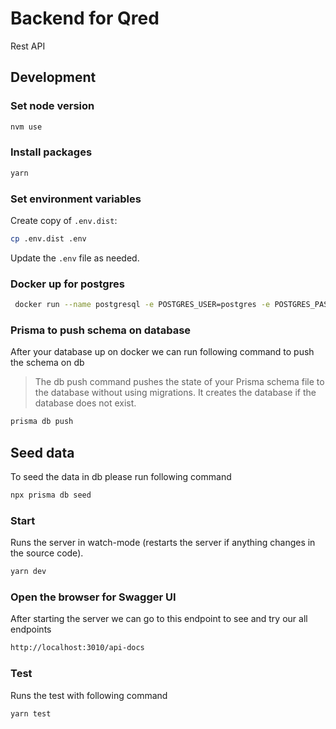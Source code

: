 # Backend for Qred

Rest API

## Development

### Set node version

```bash
nvm use
```

### Install packages

```bash
yarn
```

### Set environment variables

Create copy of `.env.dist`:

```bash
cp .env.dist .env
```

Update the `.env` file as needed.


### Docker up for postgres

```bash
 docker run --name postgresql -e POSTGRES_USER=postgres -e POSTGRES_PASSWORD=password -p 5432:5432 postgres
```
### Prisma to push schema on database

After your database up on docker we can run following command to push the schema on db

>The db push command pushes the state of your Prisma schema file to the database without using migrations. It creates the database if the database does not exist.

```bash
prisma db push
```

## Seed data
To seed the data in db please run following command

```bash
npx prisma db seed
````

### Start

Runs the server in watch-mode (restarts the server if anything changes in the source code).

```bash
yarn dev
```

### Open the browser for Swagger UI

After starting the server we can go to this endpoint to see and try our all endpoints

```bash
http://localhost:3010/api-docs
```

### Test

Runs the test with following command

```bash
yarn test
```